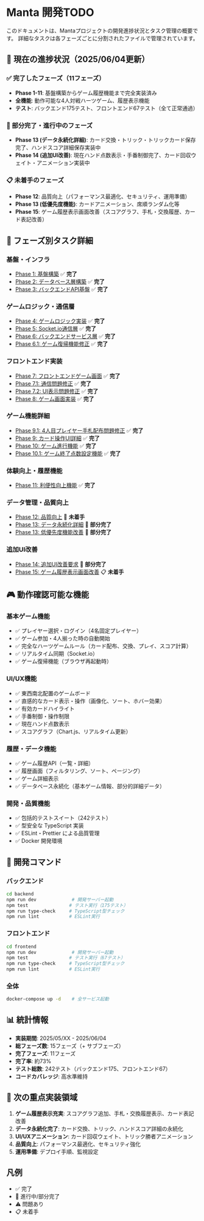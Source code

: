# Manta 開発TODO

このドキュメントは、Mantaプロジェクトの開発進捗状況とタスク管理の概要です。
詳細なタスクは各フェーズごとに分割されたファイルで管理されています。

## 🎯 現在の進捗状況（2025/06/04更新）

### ✅ 完了したフェーズ（11フェーズ）
- **Phase 1-11**: 基盤構築からゲーム履歴機能まで完全実装済み
- **全機能**: 動作可能な4人対戦ハーツゲーム、履歴表示機能
- **テスト**: バックエンド175テスト、フロントエンド67テスト（全て正常通過）

### 🚧 部分完了・進行中のフェーズ
- **Phase 13 (データ永続化詳細)**: カード交換・トリック・トリックカード保存完了、ハンドスコア詳細保存実装中
- **Phase 14 (追加UI改善)**: 現在ハンド点数表示・手番制御完了、カード回収ウェイト・アニメーション実装中

### 📋 未着手のフェーズ
- **Phase 12**: 品質向上（パフォーマンス最適化、セキュリティ、運用準備）
- **Phase 13 (低優先度機能)**: カードアニメーション、席順ランダム化等
- **Phase 15**: ゲーム履歴表示画面改善（スコアグラフ、手札・交換履歴、カード表記改善）

## 📁 フェーズ別タスク詳細

### 基盤・インフラ
- [Phase 1: 基盤構築](./tasks/phase01.md) ✅ **完了**
- [Phase 2: データベース層構築](./tasks/phase02.md) ✅ **完了**
- [Phase 3: バックエンドAPI基盤](./tasks/phase03.md) ✅ **完了**

### ゲームロジック・通信層
- [Phase 4: ゲームロジック実装](./tasks/phase04.md) ✅ **完了**
- [Phase 5: Socket.io通信層](./tasks/phase05.md) ✅ **完了**
- [Phase 6: バックエンドサービス層](./tasks/phase06.md) ✅ **完了**
- [Phase 6.1: ゲーム復帰機能修正](./tasks/phase06-1.md) ✅ **完了**

### フロントエンド実装
- [Phase 7: フロントエンドゲーム画面](./tasks/phase07.md) ✅ **完了**
- [Phase 7.1: 通信問題修正](./tasks/phase07-1.md) ✅ **完了**
- [Phase 7.2: UI表示問題修正](./tasks/phase07-2.md) ✅ **完了**
- [Phase 8: ゲーム画面実装](./tasks/phase08.md) ✅ **完了**

### ゲーム機能詳細
- [Phase 9.1: 4人目プレイヤー手札配布問題修正](./tasks/phase09-1.md) ✅ **完了**
- [Phase 9: カード操作UI詳細](./tasks/phase09.md) ✅ **完了**
- [Phase 10: ゲーム進行機能](./tasks/phase10.md) ✅ **完了**
- [Phase 10.1: ゲーム終了点数設定機能](./tasks/phase10-1.md) ✅ **完了**

### 体験向上・履歴機能
- [Phase 11: 利便性向上機能](./tasks/phase11.md) ✅ **完了**

### データ管理・品質向上
- [Phase 12: 品質向上](./tasks/phase12.md) 🔄 **未着手**
- [Phase 13: データ永続化詳細](./tasks/phase13-data-persistence.md) 🔄 **部分完了**
- [Phase 13: 低優先度機能改善](./tasks/phase13.md) 🔄 **部分完了**

### 追加UI改善
- [Phase 14: 追加UI改善要求](./tasks/phase14.md) 🔄 **部分完了**
- [Phase 15: ゲーム履歴表示画面改善](./tasks/phase15.md) 📋 **未着手**

## 🎮 動作確認可能な機能

### 基本ゲーム機能
- ✅ プレイヤー選択・ログイン（4名固定プレイヤー）
- ✅ ゲーム参加・4人揃った時の自動開始
- ✅ 完全なハーツゲームルール（カード配布、交換、プレイ、スコア計算）
- ✅ リアルタイム同期（Socket.io）
- ✅ ゲーム復帰機能（ブラウザ再起動時）

### UI/UX機能
- ✅ 東西南北配置のゲームボード
- ✅ 直感的なカード表示・操作（画像化、ソート、ホバー効果）
- ✅ 有効カードハイライト
- ✅ 手番制御・操作制限
- ✅ 現在ハンド点数表示
- ✅ スコアグラフ（Chart.js、リアルタイム更新）

### 履歴・データ機能
- ✅ ゲーム履歴API（一覧・詳細）
- ✅ 履歴画面（フィルタリング、ソート、ページング）
- ✅ ゲーム詳細表示
- ✅ データベース永続化（基本ゲーム情報、部分的詳細データ）

### 開発・品質機能
- ✅ 包括的テストスイート（242テスト）
- ✅ 型安全な TypeScript 実装
- ✅ ESLint・Prettier による品質管理
- ✅ Docker 開発環境

## 🔧 開発コマンド

### バックエンド
```bash
cd backend
npm run dev             # 開発サーバー起動
npm test               # テスト実行（175テスト）
npm run type-check     # TypeScript型チェック
npm run lint           # ESLint実行
```

### フロントエンド
```bash
cd frontend
npm run dev             # 開発サーバー起動
npm test               # テスト実行（67テスト）
npm run type-check     # TypeScript型チェック
npm run lint           # ESLint実行
```

### 全体
```bash
docker-compose up -d    # 全サービス起動
```

## 📊 統計情報

- **実装期間**: 2025/05/XX - 2025/06/04
- **総フェーズ数**: 15フェーズ（+ サブフェーズ）
- **完了フェーズ**: 11フェーズ
- **完了率**: 約73%
- **テスト総数**: 242テスト（バックエンド175、フロントエンド67）
- **コードカバレッジ**: 高水準維持

## 🎯 次の重点実装領域

1. **ゲーム履歴表示充実**: スコアグラフ追加、手札・交換履歴表示、カード表記改善
2. **データ永続化完了**: カード交換、トリック、ハンドスコア詳細の永続化
3. **UI/UXアニメーション**: カード回収ウェイト、トリック勝者アニメーション
4. **品質向上**: パフォーマンス最適化、セキュリティ強化
5. **運用準備**: デプロイ手順、監視設定

## 凡例
- ✅ 完了
- 🔄 進行中/部分完了
- ⚠️ 問題あり
- 📋 未着手